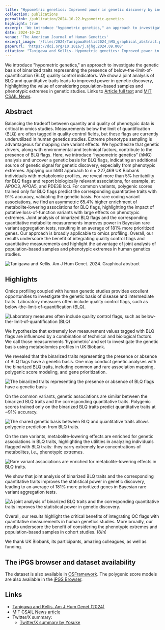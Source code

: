 ```yaml
---
title: "Hypometric genetics: Improved power in genetic discovery by incorporating quality control flags"
collection: publications
permalink: /publication/2024-10-22-hypometric-genetics
highlight: true
excerpt: 'We introduce "hypometric genetics," an approach to investigate the genetic basis of binarized traits representing the presence of below-the-limit-of-quantification (BLQ) quality control indicators. We show a joint analysis of BLQ and quantitative traits leads to improved power in genetic discovery, highlighting the value of considering population-based samples and phenotypic extremes in genetic studies'
date: 2024-10-22
venue: 'The American Journal of Human Genetics'
excerpt_image: '/files/2024/TanigawaKellis2024_hMG_graphical_abstract.png'
paperurl: 'https://doi.org/10.1016/j.ajhg.2024.09.008'
citation: "Tanigawa and Kellis. Hypometric genetics: Improved power in genetic discovery by incorporating quality control flags. The American Journal of Human Genetics. 111(11):2478-2493 (2024)."
---
```


We introduce "hypometric genetics," an approach to investigate the genetic basis of binarized traits representing the presence of below-the-limit-of-quantification (BLQ) quality control indicators. We show a joint analysis of BLQ and quantitative traits leads to improved power in genetic discovery, highlighting the value of considering population-based samples and phenotypic extremes in genetic studies. Links to [Article full text](https://doi.org/10.1016/j.ajhg.2024.09.008) and [MIT CSAIL News](https://www.csail.mit.edu/news/method-goes-below-limit-enhance-genetic-discovery).

## Abstract

Balancing the tradeoff between quantity and quality of phenotypic data is critical in omics studies. Measurements below the limit of quantification (BLQ) are often tagged in quality control fields, but these flags are currently underutilized in human genetics studies. Extreme phenotype sampling is advantageous for mapping rare variant effects. We hypothesize that genetic drivers, along with environmental and technical factors, contribute to the presence of BLQ flags. Here, we introduce “hypometric genetics” (hMG) analysis and uncover a genetic basis for BLQ flags, indicating an additional source of genetic signal for genetic discovery, especially from phenotypic extremes. Applying our hMG approach to n = 227,469 UK Biobank individuals with metabolomic profiles, we reveal more than 5% heritability for BLQ flags and report biologically relevant associations, for example, at APOC3, APOA5, and PDE3B loci. For common variants, polygenic scores trained only for BLQ flags predict the corresponding quantitative traits with 91% accuracy, validating the genetic basis. For rare coding variant associations, we find an asymmetric 65.4% higher enrichment of metabolite-lowering associations for BLQ flags, highlighting the impact of putative loss-of-function variants with large effects on phenotypic extremes. Joint analysis of binarized BLQ flags and the corresponding quantitative metabolite measurements improves power in Bayesian rare variant aggregation tests, resulting in an average of 181% more prioritized genes. Our approach is broadly applicable to omics profiling. Overall, our results underscore the benefit of integrating quality control flags and quantitative measurements and highlight the advantage of joint analysis of population-based samples and phenotypic extremes in human genetics studies.

![Tanigawa and Kellis. Am J Hum Genet. 2024. Graphical abstract](/files/2024/TanigawaKellis2024_hMG_graphical_abstract.png)

## Highlights

Omics profiling coupled with human genetic studies provides excellent opportunities to investigate the genetic basis of disease and intermediate traits. Laboratory measures often include quality control flags, such as below-the-limit-of-quantification (BLQ).

![Laboratory measures often include quality control flags, such as below-the-limit-of-quantification (BLQ)](/files/2024/TanigawaKellis2024_hMG_2.png)

We hypothesize that extremely low measurement values tagged with BLQ flags are influenced by a combination of technical and biological factors.
We call those measurements ‘hypometric’ and set to investigate the genetic basis using metabolomics profiles in UK Biobank.

We revealed that the binarized traits representing the presence or absence of BLQ flags have a genetic basis. One may conduct genetic analyses with the binarized BLQ traits, including common and rare association mapping, polygenic score modeling, and gene prioritization.

![The binarized traits representing the presence or absence of BLQ flags have a genetic basis](/files/2024/TanigawaKellis2024_hMG_3.png)

On the common variants, genetic associations are similar between the binarized BLQ traits and the corresponding quantitative traits. Polygenic scores trained only on the binarized BLQ traits predict quantitative traits at ~91% accuracy.

![The shared genetic basis between BLQ and quantitative traits allows polygenic prediction from BLQ traits.](/files/2024/TanigawaKellis2024_hMG_4.png)

On the rare variants, metabolite-lowering effects are enriched for genetic associations in BLQ traits, highlighting the utilities in analyzing individuals flagged with BLQ traits: they carry extremely low concentrations of metabolites, i.e., phenotypic extremes.

![Rare variant associations are enriched for metabolite-lowering effects in BLQ traits.](/files/2024/TanigawaKellis2024_hMG_5.png)

We show that joint analysis of binarized BLQ traits and the corresponding quantitative traits improves the statistical power in genetic discovery, leading to an average of 181% more prioritized genes in Bayesian rare variant aggregation tests.

![A joint analysis of binarized BLQ traits and the corresponding quantitative traits improves the statistical power in genetic discovery.](/files/2024/TanigawaKellis2024_hMG_6.png)

Overall, our results highlight the critical benefits of integrating QC flags with quantitative measurements in human genetics studies.
More broadly, our results underscore the benefit of considering the phenotypic extremes and population-based samples in cohort studies. (8/n)

We thank UK Biobank, its participants, amazing colleagues, as well as funding.

## The iPGS browser and dataset availability

The dataset is also available in [OSFramework](https://doi.org/10.17605/OSF.IO/CEB7G). The polygenic score models are also available in the [iPGS Browser](https://ipgs.mit.edu/tanigawakellis2024).

## Links

- [Tanigawa and Kellis. Am J Hum Genet (2024)](https://doi.org/10.1016/j.ajhg.2024.09.008)
- [MIT CSAIL News article](https://www.csail.mit.edu/news/method-goes-below-limit-enhance-genetic-discovery)
- Twitter/X summary:
  - [Twitter/X summary by Yosuke](https://twitter.com/yk_tani/status/1848750077679997268)
